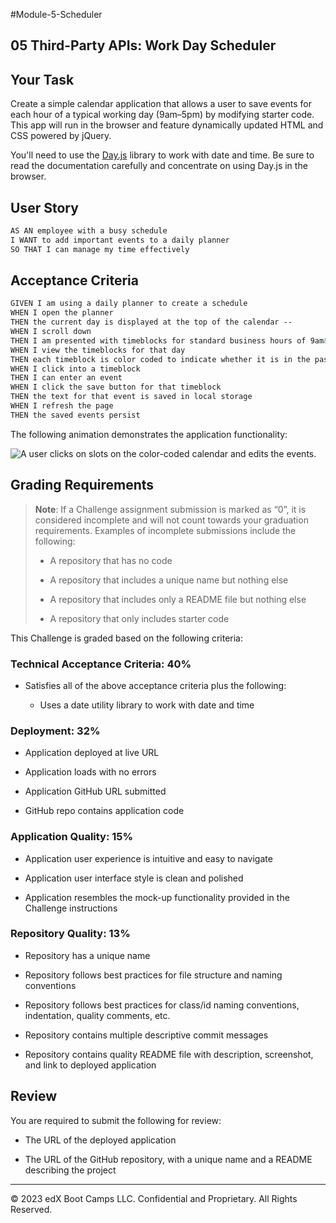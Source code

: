 #Module-5-Scheduler

## 05 Third-Party APIs: Work Day Scheduler

## Your Task

Create a simple calendar application that allows a user to save events for each hour of a typical working day (9am&ndash;5pm) by modifying starter code. This app will run in the browser and feature dynamically updated HTML and CSS powered by jQuery.

You'll need to use the [Day.js](https://day.js.org/en/) library to work with date and time. Be sure to read the documentation carefully and concentrate on using Day.js in the browser.

## User Story

```md
AS AN employee with a busy schedule
I WANT to add important events to a daily planner
SO THAT I can manage my time effectively
```

## Acceptance Criteria

```md
GIVEN I am using a daily planner to create a schedule
WHEN I open the planner
THEN the current day is displayed at the top of the calendar --
WHEN I scroll down
THEN I am presented with timeblocks for standard business hours of 9am&ndash;5pm --
WHEN I view the timeblocks for that day
THEN each timeblock is color coded to indicate whether it is in the past, present, or future
WHEN I click into a timeblock
THEN I can enter an event
WHEN I click the save button for that timeblock
THEN the text for that event is saved in local storage
WHEN I refresh the page
THEN the saved events persist
```

The following animation demonstrates the application functionality:

<!-- @TODO: create ticket to review/update image) -->

![A user clicks on slots on the color-coded calendar and edits the events.](./Assets/05-third-party-apis-homework-demo.gif)

## Grading Requirements

> **Note**: If a Challenge assignment submission is marked as “0”, it is considered incomplete and will not count towards your graduation requirements. Examples of incomplete submissions include the following:
>
> -   A repository that has no code
>
> -   A repository that includes a unique name but nothing else
>
> -   A repository that includes only a README file but nothing else
>
> -   A repository that only includes starter code

This Challenge is graded based on the following criteria:

### Technical Acceptance Criteria: 40%

-   Satisfies all of the above acceptance criteria plus the following:

    -   Uses a date utility library to work with date and time

### Deployment: 32%

-   Application deployed at live URL

-   Application loads with no errors

-   Application GitHub URL submitted

-   GitHub repo contains application code

### Application Quality: 15%

-   Application user experience is intuitive and easy to navigate

-   Application user interface style is clean and polished

-   Application resembles the mock-up functionality provided in the Challenge instructions

### Repository Quality: 13%

-   Repository has a unique name

-   Repository follows best practices for file structure and naming conventions

-   Repository follows best practices for class/id naming conventions, indentation, quality comments, etc.

-   Repository contains multiple descriptive commit messages

-   Repository contains quality README file with description, screenshot, and link to deployed application

## Review

You are required to submit the following for review:

-   The URL of the deployed application

-   The URL of the GitHub repository, with a unique name and a README describing the project

---

© 2023 edX Boot Camps LLC. Confidential and Proprietary. All Rights Reserved.
